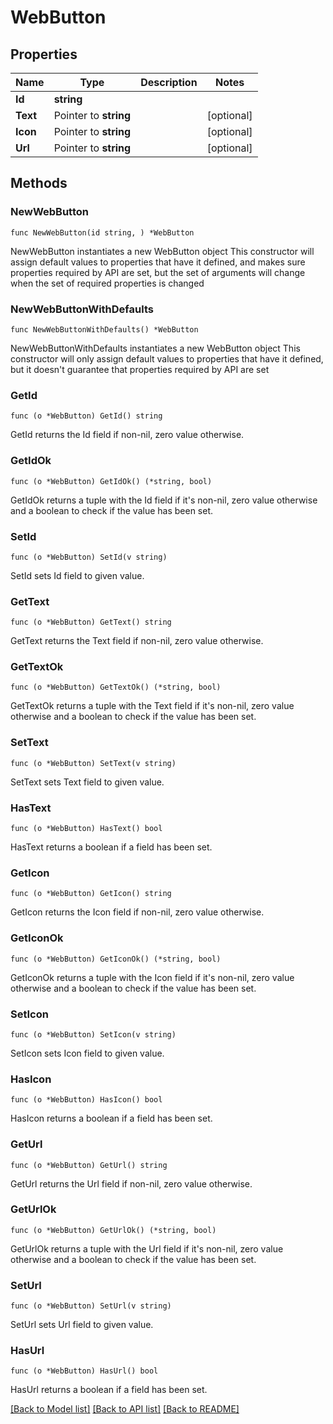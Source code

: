 # WebButton

## Properties

Name | Type | Description | Notes
------------ | ------------- | ------------- | -------------
**Id** | **string** |  | 
**Text** | Pointer to **string** |  | [optional] 
**Icon** | Pointer to **string** |  | [optional] 
**Url** | Pointer to **string** |  | [optional] 

## Methods

### NewWebButton

`func NewWebButton(id string, ) *WebButton`

NewWebButton instantiates a new WebButton object
This constructor will assign default values to properties that have it defined,
and makes sure properties required by API are set, but the set of arguments
will change when the set of required properties is changed

### NewWebButtonWithDefaults

`func NewWebButtonWithDefaults() *WebButton`

NewWebButtonWithDefaults instantiates a new WebButton object
This constructor will only assign default values to properties that have it defined,
but it doesn't guarantee that properties required by API are set

### GetId

`func (o *WebButton) GetId() string`

GetId returns the Id field if non-nil, zero value otherwise.

### GetIdOk

`func (o *WebButton) GetIdOk() (*string, bool)`

GetIdOk returns a tuple with the Id field if it's non-nil, zero value otherwise
and a boolean to check if the value has been set.

### SetId

`func (o *WebButton) SetId(v string)`

SetId sets Id field to given value.


### GetText

`func (o *WebButton) GetText() string`

GetText returns the Text field if non-nil, zero value otherwise.

### GetTextOk

`func (o *WebButton) GetTextOk() (*string, bool)`

GetTextOk returns a tuple with the Text field if it's non-nil, zero value otherwise
and a boolean to check if the value has been set.

### SetText

`func (o *WebButton) SetText(v string)`

SetText sets Text field to given value.

### HasText

`func (o *WebButton) HasText() bool`

HasText returns a boolean if a field has been set.

### GetIcon

`func (o *WebButton) GetIcon() string`

GetIcon returns the Icon field if non-nil, zero value otherwise.

### GetIconOk

`func (o *WebButton) GetIconOk() (*string, bool)`

GetIconOk returns a tuple with the Icon field if it's non-nil, zero value otherwise
and a boolean to check if the value has been set.

### SetIcon

`func (o *WebButton) SetIcon(v string)`

SetIcon sets Icon field to given value.

### HasIcon

`func (o *WebButton) HasIcon() bool`

HasIcon returns a boolean if a field has been set.

### GetUrl

`func (o *WebButton) GetUrl() string`

GetUrl returns the Url field if non-nil, zero value otherwise.

### GetUrlOk

`func (o *WebButton) GetUrlOk() (*string, bool)`

GetUrlOk returns a tuple with the Url field if it's non-nil, zero value otherwise
and a boolean to check if the value has been set.

### SetUrl

`func (o *WebButton) SetUrl(v string)`

SetUrl sets Url field to given value.

### HasUrl

`func (o *WebButton) HasUrl() bool`

HasUrl returns a boolean if a field has been set.


[[Back to Model list]](../README.md#documentation-for-models) [[Back to API list]](../README.md#documentation-for-api-endpoints) [[Back to README]](../README.md)


